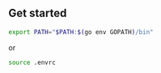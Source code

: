 ## Get started

```bash
export PATH="$PATH:$(go env GOPATH)/bin"
```

or

```bash
source .envrc
```
